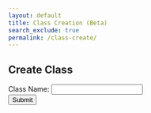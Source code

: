 ```yaml
---
layout: default
title: Class Creation (Beta)
search_exclude: true
permalink: /class-create/
---
```


<h2>Create Class</h2>

<form id="postForm">
  <label for="name">Class Name:</label>
  <input type="text" id="name" name="name"><br>
  <button type="submit">Submit</button>
</form>

<script>
  const local = "http://localhost:8911/api/class_period/post?";
  const deployed = "https://jcc.stu.nighthawkcodingsociety.com/api/class_period/post?";

  document.getElementById("postForm").addEventListener("submit", function(event) {
    event.preventDefault(); // Prevent the default form submission
    
    // Get the form data
    const formData = new FormData(this);

    // Make the POST request
    fetch(deployed + new URLSearchParams(formData).toString(), {
      method: 'POST',
      mode: 'cors', // no-cors, *cors, same-origin
      cache: 'no-cache', // *default, no-cache, reload, force-cache, only-if-cached
      credentials: 'include', // include, *same-origin, omit
      headers: {
          "content-type": "application/json",
      },
    })
    .then(response => {
      if (!response.ok) {
        throw new Error("Network response was not ok");
      }
      return response.json();
    })
    .then(data => {
      console.log("Response:", data);
      var classId = data.id;
      window.location.href = '{{site.baseurl}}/leader-class-data?id=' + classId;
      return;
    })
    .catch(error => {
      console.error("Error:", error);
      // Handle errors
    });
  });
</script>